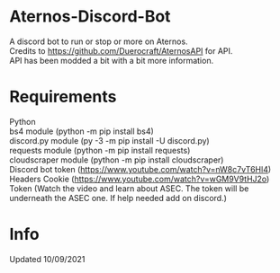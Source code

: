# Aternos-Discord-Bot
A discord bot to run or stop or more on Aternos.  
Credits to https://github.com/Duerocraft/AternosAPI for API.  
API has been modded a bit with a bit more information.  

# Requirements
Python  
bs4 module (python -m pip install bs4)  
discord.py module (py -3 -m pip install -U discord.py)  
requests module (python -m pip install requests)  
cloudscraper module (python -m pip install cloudscraper)     
Discord bot token (https://www.youtube.com/watch?v=nW8c7vT6Hl4)  
Headers Cookie (https://www.youtube.com/watch?v=wGM9V9tHJ2o)  
Token (Watch the video and learn about ASEC. The token will be underneath the ASEC one. If help needed add on discord.)

# Info
Updated 10/09/2021
